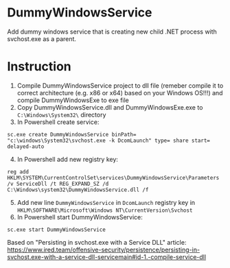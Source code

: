 # DummyWindowsService

Add dummy windows service that is creating new child .NET process with svchost.exe as a parent. 

# Instruction

1. Compile DummyWindowsService project to dll file (remeber compile it to correct architecture (e.g. x86 or x64) based on your Windows OS!!!) and compile DummyWindowsExe to exe file
2. Copy DummyWindowsService.dll and DummyWindowsExe.exe to ```C:\Windows\System32\``` directory
3. In Powershell create service:
```
sc.exe create DummyWindowsService binPath= "c:\windows\System32\svchost.exe -k DcomLaunch" type= share start= delayed-auto
```
4. In Powershell add new registry key:
```
reg add HKLM\SYSTEM\CurrentControlSet\services\DummyWindowsService\Parameters /v ServiceDll /t REG_EXPAND_SZ /d C:\Windows\system32\DummyWindowsService.dll /f
```
5. Add new line ```DummyWindowsService``` in ```DcomLaunch``` registry key in ```HKLM\SOFTWARE\Microsoft\Windows NT\CurrentVersion\Svchost```
6. In Powershell start DummyWindowsService:
```
sc.exe start DummyWindowsService
```


Based on "Persisting in svchost.exe with a Service DLL" article: https://www.ired.team/offensive-security/persistence/persisting-in-svchost.exe-with-a-service-dll-servicemain#id-1.-compile-service-dll